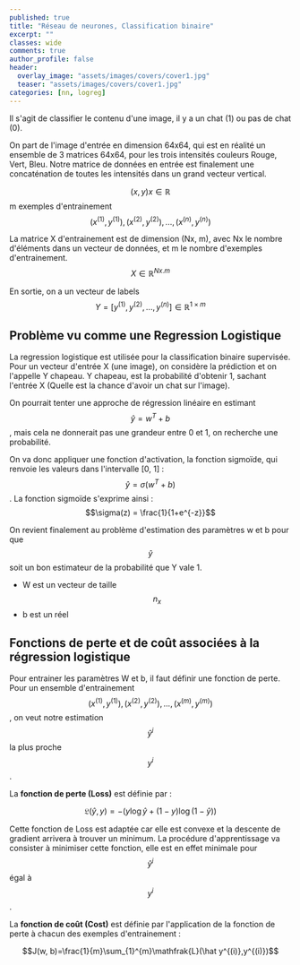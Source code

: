 ```yaml
---
published: true
title: "Réseau de neurones, Classification binaire"
excerpt: ""
classes: wide
comments: true
author_profile: false
header:
  overlay_image: "assets/images/covers/cover1.jpg"
  teaser: "assets/images/covers/cover1.jpg"
categories: [nn, logreg]
---
```


<script type="text/javascript" async
  src="https://cdn.mathjax.org/mathjax/latest/MathJax.js?config=TeX-MML-AM_CHTML">
</script>

Il s'agit de classifier le contenu d'une image, il y a un chat (1) ou pas de chat (0).

On part de l'image d'entrée en dimension 64x64, qui est en réalité un ensemble de 3 matrices 64x64, pour les trois intensités couleurs Rouge, Vert, Bleu. Notre matrice de données en entrée est finalement une concaténation de toutes les intensités dans un grand vecteur vertical.

$$(x, y) x \in \mathbb{R}$$ m exemples d'entrainement $${(x^{(1)}, y^{(1)}), (x^{(2)}, y^{(2)}), ..., (x^{(n)}, y^{(n)})}$$

La matrice X d'entrainement est de dimension (Nx, m), avec Nx le nombre d'éléments dans un vecteur de données, et m le nombre d'exemples d'entrainement. $$X \in \mathbb{R}^{Nx . m}$$

En sortie, on a un vecteur de labels $$Y = [y^{(1)}, y^{(2)}, ..., y^{(n)}] \in \mathbb{R}^{1 \times m}$$

## Problème vu comme une Regression Logistique

La regression logistique est utilisée pour la classification binaire supervisée. Pour un vecteur d'entrée X (une image), on considère la prédiction et on l'appelle Y chapeau. Y chapeau, est la probabilité d'obtenir 1, sachant l'entrée X (Quelle est la chance d'avoir un chat sur l'image).

On pourrait tenter une approche de régression linéaire en estimant $$\hat y = w^{T} + b$$, mais cela ne donnerait pas une grandeur entre 0 et 1, on recherche une probabilité.

On va donc appliquer une fonction d'activation, la fonction sigmoïde, qui renvoie les valeurs dans l'intervalle [0, 1] : $$\hat y = \sigma(w^{T} + b)$$. La fonction sigmoïde s'exprime ainsi : $$\sigma(z) = \frac{1}{1+e^{-z}}$$

On revient finalement au problème d'estimation des paramètres w et b pour que $$\hat y$$ soit un bon estimateur de la probabilité que Y vale 1.
- W est un vecteur de taille $$n_{x}$$
- b est un réel

## Fonctions de perte et de coût associées à la régression logistique

Pour entrainer les paramètres W et b, il faut définir une fonction de perte. Pour un ensemble d'entrainement $${(x^{(1)}, y^{(1)}), (x^{(2)}, y^{(2)}), ..., (x^{(m)}, y^{(m)})}$$, on veut notre estimation $$\hat y^{i}$$ la plus proche $$y^{i}$$.

La **fonction de perte (Loss)** est définie par :

$$\mathfrak{L}(\hat y, y) = -(y\log \hat y+(1-y)\log(1-\hat y))$$

Cette fonction de Loss est adaptée car elle est convexe et la descente de gradient arrivera à trouver un minimum. La procédure d'apprentissage va consister à minimiser cette fonction, elle est en effet minimale pour $$\hat y^{i}$$ égal à $$y^{i}$$.

La **fonction de  coût (Cost)** est définie par l'application de la fonction de perte à chacun des exemples d'entrainement :

$$J(w, b)=\frac{1}{m}\sum_{1}^{m}\mathfrak{L}(\hat y^{(i)},y^{(i)})$$
